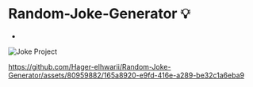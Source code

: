 # Random-Joke-Generator 💡
- 
![Joke Project](https://github.com/Hager-elhwarii/Random-Joke-Generator/assets/80959882/59c98e84-8f9c-4049-ac3b-69c70d2f70e5)

https://github.com/Hager-elhwarii/Random-Joke-Generator/assets/80959882/165a8920-e9fd-416e-a289-be32c1a6eba9

